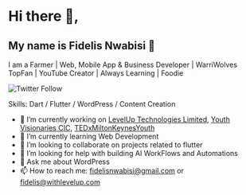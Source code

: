 # Hi there 👋, 

## **My name is Fidelis Nwabisi 👋** 

I am a Farmer | Web, Mobile App & Business Developer | WarriWolves TopFan | YouTube Creator | Always Learning | Foodie

![Twitter Follow](https://img.shields.io/twitter/follow/fidelisnwabisi?label=Follow_me_on_Twitter&logo=twitter&style=for-the-badge)

Skills: Dart / Flutter / WordPress / Content Creation

- 🔭 I’m currently working on [LevelUp Technologies Limited](https://withlevelup.com/), [Youth Visionaries CIC](https://youthvisionariescic.org/), [TEDxMiltonKeynesYouth](https://tedxmiltonkeynesyouth.org/)
- 🌱 I’m currently learning Web Development
- 👯 I’m looking to collaborate on projects related to flutter
- 🤔 I’m looking for help with building AI WorkFlows and Automations
- 💬 Ask me about WordPress
- 📫 How to reach me: fidelisnwabisi@gmail.com or fidelis@withlevelup.com
